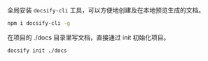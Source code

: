 全局安装 `docsify-cli` 工具，可以方便地创建及在本地预览生成的文档。

```bash
npm i docsify-cli -g
```

在项目的 ./docs 目录里写文档，直接通过 init 初始化项目。

```bash
docsify init ./docs
```

